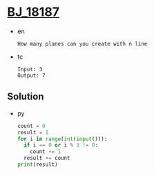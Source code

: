 # [BJ_18187](https://acmicpc.net/problem/18187)

* en

  ```en
  How many planes can you create with n line

  ```

* tc

  ```tc
  Input: 3
  Output: 7
  ```

## Solution

* py

  ```py
  count = 0
  result = 1
  for i in range(int(input())):
    if i == 0 or i % 3 != 0:
      count += 1
    result += count
  print(result)
  ```
